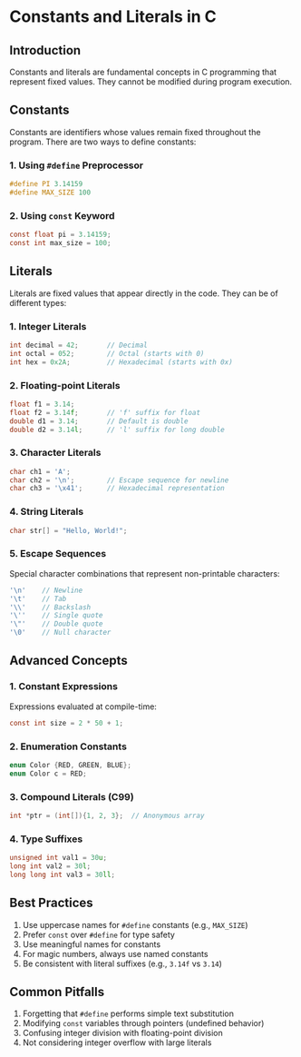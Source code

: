 
# Constants and Literals in C

## Introduction
Constants and literals are fundamental concepts in C programming that represent fixed values. They cannot be modified during program execution.

## Constants
Constants are identifiers whose values remain fixed throughout the program. There are two ways to define constants:

### 1. Using `#define` Preprocessor
```c
#define PI 3.14159
#define MAX_SIZE 100
```

### 2. Using `const` Keyword
```c
const float pi = 3.14159;
const int max_size = 100;
```

## Literals
Literals are fixed values that appear directly in the code. They can be of different types:

### 1. Integer Literals
```c
int decimal = 42;       // Decimal
int octal = 052;        // Octal (starts with 0)
int hex = 0x2A;         // Hexadecimal (starts with 0x)
```

### 2. Floating-point Literals
```c
float f1 = 3.14;
float f2 = 3.14f;       // 'f' suffix for float
double d1 = 3.14;       // Default is double
double d2 = 3.14l;      // 'l' suffix for long double
```

### 3. Character Literals
```c
char ch1 = 'A';
char ch2 = '\n';        // Escape sequence for newline
char ch3 = '\x41';      // Hexadecimal representation
```

### 4. String Literals
```c
char str[] = "Hello, World!";
```

### 5. Escape Sequences
Special character combinations that represent non-printable characters:
```c
'\n'    // Newline
'\t'    // Tab
'\\'    // Backslash
'\''    // Single quote
'\"'    // Double quote
'\0'    // Null character
```

## Advanced Concepts

### 1. Constant Expressions
Expressions evaluated at compile-time:
```c
const int size = 2 * 50 + 1;
```

### 2. Enumeration Constants
```c
enum Color {RED, GREEN, BLUE};
enum Color c = RED;
```

### 3. Compound Literals (C99)
```c
int *ptr = (int[]){1, 2, 3};  // Anonymous array
```

### 4. Type Suffixes
```c
unsigned int val1 = 30u;
long int val2 = 30l;
long long int val3 = 30ll;
```

## Best Practices
1. Use uppercase names for `#define` constants (e.g., `MAX_SIZE`)
2. Prefer `const` over `#define` for type safety
3. Use meaningful names for constants
4. For magic numbers, always use named constants
5. Be consistent with literal suffixes (e.g., `3.14f` vs `3.14`)

## Common Pitfalls
1. Forgetting that `#define` performs simple text substitution
2. Modifying `const` variables through pointers (undefined behavior)
3. Confusing integer division with floating-point division
4. Not considering integer overflow with large literals
```